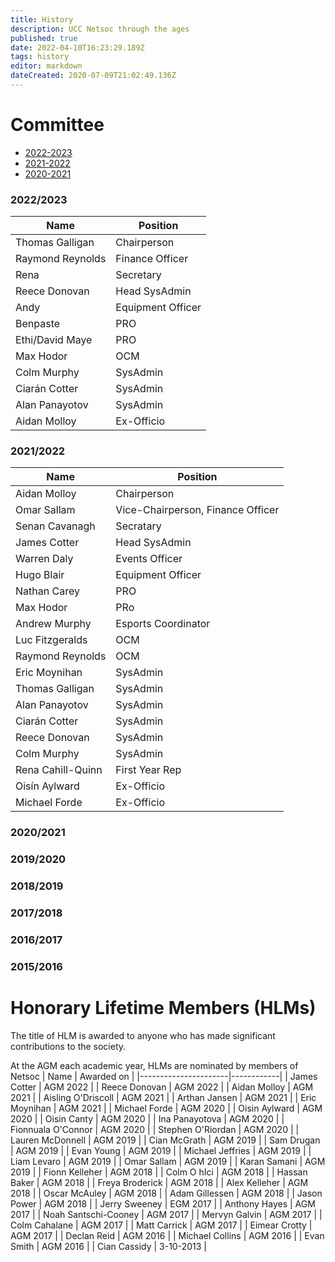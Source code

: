 ```yaml
---
title: History
description: UCC Netsoc through the ages
published: true
date: 2022-04-10T16:23:29.189Z
tags: history
editor: markdown
dateCreated: 2020-07-09T21:02:49.136Z
---
```


# Committee
<!-- [comment]: <> (Copy this table out to https://www.tablesgenerator.com/markdown_tables, parse and repaste it in here)

| Academic Year | Chairperson     | Vice-Chairperson | Finance Officer                                                                                            | Secretary      | Head SysAdmin        | Events Officer   | Equipment Officer | PROs                            | Esports Coordinator  | OCMs                                           | SysAdmins                                                                                 | First Year Rep    | Ex-Officios                  | Communications Officer |   |
|---------------|-----------------|------------------|------------------------------------------------------------------------------------------------------------|----------------|----------------------|------------------|-------------------|---------------------------------|----------------------|------------------------------------------------|-------------------------------------------------------------------------------------------|-------------------|------------------------------|------------------------|---|
| 2022/2023     | Thomas Galligan |                  | <img src="https://cdn.discordapp.com/emojis/796445998179811328.webp?size=4096&quality=lossless" height="12px"/> Raymond Reynolds | Rena           | Reece Donovan        | Andy             |                   | Benpaste, Ethi/David Maye       |                      | Max Hodor                                      | Colm Murphy, Ciarán Cotter, Alan Panayotov                                                |                   | Aidan Molloy                 |                        |   |
| 2021/2022     | Aidan Molloy    | Omar Sallam      | Omar Sallam                                                                                                | Senan Cavanagh | James Cotter         | Warren Daly      | Hugo Blair        | Nathan Carey, Max Hodor         | Andrew Murphy        | Luc Fitzgerald, Raymond Reynolds               | Eric Moynihan, Thomas Galligan, Alan Panayotov, Reece Donovan, Ciarán Cotter, Colm Murphy | Rena Cahill-Quinn | Oisín Aylward, Michael Forde |                        |   |
| 2020/2021     | Oisín Aylward   |                  | Stephen O'Riordan                                                                                          | Omar Sallam    | Oisin Canty          | Michael Forde    | Luc Fitzgerald    | Nathan Carey, Warren Daly       | Hugo Blair           | Aleksei Ivanov, Raymond Reynolds, Aidan Molloy | James Cotter, Arthan Jansen, Eric Moynihan, Thomas Galligan, Alan Panayotov               | Jessica O'Leary   | Cian McGrath                 |                        |   |
| 2019/2020     | Cian McGrath    |                  | Karan Samani                                                                                               | Omar Sallam    | Noah Santschi-Cooney | Michael Jeffries | Stephen O'Riordan | Ina Panayotova, Lauren McDonnel | Ciara Hicks (Chicks) | Eric Moynihan, James Cotter                    | Colm Ó hIcí, Oisin Aylward, Michael Forde, Oisin Canty, Thomas Galligan                   | Aidan Molloy      |                              |                        |   |
| 2018/2019     | Evan Young      |                  |                                                                                                            |                | Colm Ó hIcí          |                  |                   |                                 |                      |                                                | Noah Santschi-Cooney, Oisin Canty, Oisín Aylward, Michael Forde, Fionn Kelleher           |                   |                              |                        |   |
| 2017/2018     | Hassan Baker    | Evan Young       |                                                                                                            | Shiva Subedi   | Adam Gillessen       | Jason Power      | Alex Kelleher     | Oscar McCauly, Adam Greaney     | -                    | Karan Samani, Sam Drugan, Douglas Lordan       | Freya Broderick, Colm Ó'hIcí, Noah Santschi-Cooney                                        | Fionn Kelleher    |                              |                        |   |
| 2015/2016     | Evan Smith      | -                | -                                                                                                          | Freyja Quigley | Joe McEvoy           | Michael Collins  | Declan Reid       | Mervyn Galvin, Daniel Heffernan | -                    | Anthony Hayes, Denise Crowley, Eimear Crotty   | -                                                                                         | Rob Power         | -                            | Matt Carrick           |   | -->
- [2022-2023](#22/23)
- [2021-2022](#21/22)
- [2020-2021](#20/21)
### <a name="22/23"></a>2022/2023

| Name             | Position          |
|------------------|-------------------|
| Thomas Galligan  | Chairperson       |
| Raymond Reynolds | Finance Officer   |
| Rena             | Secretary         |
| Reece Donovan    | Head SysAdmin     |
| Andy             | Equipment Officer |
| Benpaste         | PRO               |
| Ethi/David Maye  | PRO               |
| Max Hodor        | OCM               |
| Colm Murphy      | SysAdmin          |
| Ciarán Cotter    | SysAdmin          |
| Alan Panayotov   | SysAdmin          |
| Aidan Molloy     | Ex-Officio        |
### <a name="21/22"></a>2021/2022

| Name              | Position                          |
|-------------------|-----------------------------------|
| Aidan Molloy      | Chairperson                       |
| Omar Sallam       | Vice-Chairperson, Finance Officer |
| Senan Cavanagh    | Secratary                         |
| James Cotter      | Head SysAdmin                     |
| Warren Daly       | Events Officer                    |
| Hugo Blair        | Equipment Officer                 |
| Nathan Carey      | PRO                               |
| Max Hodor         | PRo                               |
| Andrew Murphy     | Esports Coordinator               |
| Luc Fitzgeralds   | OCM                               |
| Raymond Reynolds  | OCM                               |
| Eric Moynihan     | SysAdmin                          |
| Thomas Galligan   | SysAdmin                          |
| Alan Panayotov    | SysAdmin                          |
| Ciarán Cotter     | SysAdmin                          |
| Reece Donovan     | SysAdmin                          |
| Colm Murphy       | SysAdmin                          |
| Rena Cahill-Quinn | First Year Rep                    |
| Oisín Aylward     | Ex-Officio                        |
| Michael Forde     | Ex-Officio                        |
### <a name="20/21"></a>2020/2021

### <a name="19/20"></a>2019/2020

### <a name="18/19"></a>2018/2019

### <a name="17/18"></a>2017/2018

### <a name="16/17"></a>2016/2017

### <a name="15/16"></a>2015/2016

# Honorary Lifetime Members (HLMs)
The title of HLM is awarded to anyone who has made significant contributions to the society.

At the AGM each academic year, HLMs are nominated by members of Netsoc
| Name                 | Awarded on |
|----------------------|------------|
| James Cotter         | AGM 2022   |
| Reece Donovan        | AGM 2022   |
| Aidan Molloy         | AGM 2021   |
| Aisling O'Driscoll   | AGM 2021   |
| Arthan Jansen        | AGM 2021   |
| Eric Moynihan        | AGM 2021   |
| Michael Forde        | AGM 2020   |
| Oisin Aylward        | AGM 2020   |
| Oisin Canty          | AGM 2020   |
| Ina Panayotova       | AGM 2020   |
| Fionnuala O'Connor   | AGM 2020   |
| Stephen O'Riordan    | AGM 2020   |
| Lauren McDonnell     | AGM 2019   |
| Cian McGrath         | AGM 2019   |
| Sam Drugan           | AGM 2019   |
| Evan Young           | AGM 2019   |
| Michael Jeffries     | AGM 2019   |
| Liam Levaro          | AGM 2019   |
| Omar Sallam          | AGM 2019   |
| Karan Samani         | AGM 2019   |
| Fionn Kelleher       | AGM 2018   |
| Colm O hIci          | AGM 2018   |
| Hassan Baker         | AGM 2018   |
| Freya Broderick      | AGM 2018   |
| Alex Kelleher        | AGM 2018   |
| Oscar McAuley        | AGM 2018   |
| Adam Gillessen       | AGM 2018   |
| Jason Power          | AGM 2018   |
| Jerry Sweeney        | EGM 2017   |
| Anthony Hayes        | AGM 2017   |
| Noah Santschi-Cooney | AGM 2017   |
| Mervyn Galvin        | AGM 2017   |
| Colm Cahalane        | AGM 2017   |
| Matt Carrick         | AGM 2017   |
| Eimear Crotty        | AGM 2017   |
| Declan Reid          | AGM 2016   |
| Michael Collins      | AGM 2016   |
| Evan Smith           | AGM 2016   |
| Cian Cassidy         | 3-10-2013  |